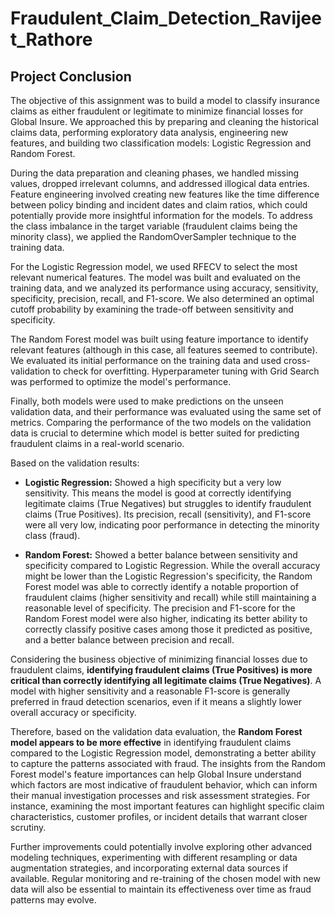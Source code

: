 # Fraudulent_Claim_Detection_Ravijeet_Rathore
## Project Conclusion
The objective of this assignment was to build a model to classify insurance claims as either fraudulent or legitimate to minimize financial losses for Global Insure. We approached this by preparing and cleaning the historical claims data, performing exploratory data analysis, engineering new features, and building two classification models: Logistic Regression and Random Forest.

During the data preparation and cleaning phases, we handled missing values, dropped irrelevant columns, and addressed illogical data entries. Feature engineering involved creating new features like the time difference between policy binding and incident dates and claim ratios, which could potentially provide more insightful information for the models. To address the class imbalance in the target variable (fraudulent claims being the minority class), we applied the RandomOverSampler technique to the training data.

For the Logistic Regression model, we used RFECV to select the most relevant numerical features. The model was built and evaluated on the training data, and we analyzed its performance using accuracy, sensitivity, specificity, precision, recall, and F1-score. We also determined an optimal cutoff probability by examining the trade-off between sensitivity and specificity.

The Random Forest model was built using feature importance to identify relevant features (although in this case, all features seemed to contribute). We evaluated its initial performance on the training data and used cross-validation to check for overfitting. Hyperparameter tuning with Grid Search was performed to optimize the model's performance.

Finally, both models were used to make predictions on the unseen validation data, and their performance was evaluated using the same set of metrics. Comparing the performance of the two models on the validation data is crucial to determine which model is better suited for predicting fraudulent claims in a real-world scenario.

Based on the validation results:

*   **Logistic Regression:** Showed a high specificity but a very low sensitivity. This means the model is good at correctly identifying legitimate claims (True Negatives) but struggles to identify fraudulent claims (True Positives). Its precision, recall (sensitivity), and F1-score were all very low, indicating poor performance in detecting the minority class (fraud).

*   **Random Forest:** Showed a better balance between sensitivity and specificity compared to Logistic Regression. While the overall accuracy might be lower than the Logistic Regression's specificity, the Random Forest model was able to correctly identify a notable proportion of fraudulent claims (higher sensitivity and recall) while still maintaining a reasonable level of specificity. The precision and F1-score for the Random Forest model were also higher, indicating its better ability to correctly classify positive cases among those it predicted as positive, and a better balance between precision and recall.

Considering the business objective of minimizing financial losses due to fraudulent claims, **identifying fraudulent claims (True Positives) is more critical than correctly identifying all legitimate claims (True Negatives)**. A model with higher sensitivity and a reasonable F1-score is generally preferred in fraud detection scenarios, even if it means a slightly lower overall accuracy or specificity.

Therefore, based on the validation data evaluation, the **Random Forest model appears to be more effective** in identifying fraudulent claims compared to the Logistic Regression model, demonstrating a better ability to capture the patterns associated with fraud. The insights from the Random Forest model's feature importances can help Global Insure understand which factors are most indicative of fraudulent behavior, which can inform their manual investigation processes and risk assessment strategies. For instance, examining the most important features can highlight specific claim characteristics, customer profiles, or incident details that warrant closer scrutiny.

Further improvements could potentially involve exploring other advanced modeling techniques, experimenting with different resampling or data augmentation strategies, and incorporating external data sources if available. Regular monitoring and re-training of the chosen model with new data will also be essential to maintain its effectiveness over time as fraud patterns may evolve.
